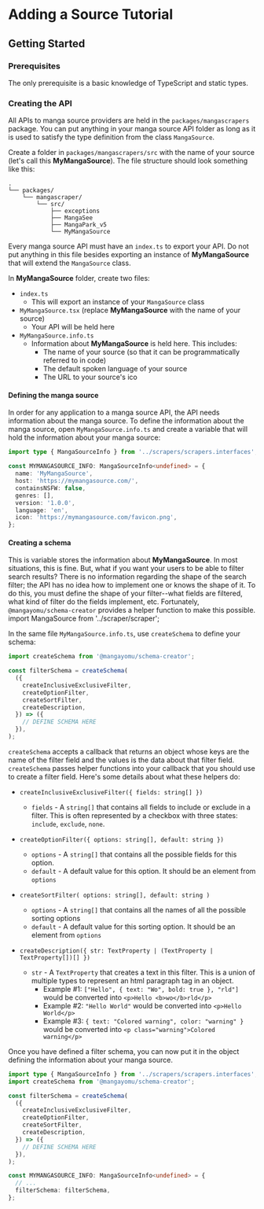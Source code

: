 # Adding a Source Tutorial

## Getting Started

### Prerequisites

The only prerequisite is a basic knowledge of TypeScript and static types.

### Creating the API

All APIs to manga source providers are held in the `packages/mangascrapers` package. You can put anything in your manga source API folder as long as it is used to satisfy the type definition from the class `MangaSource`.

Create a folder in `packages/mangascrapers/src` with the name of your source (let's call this **MyMangaSource**). The file structure should look something like this:

```
.
└── packages/
    └── mangascraper/
        └── src/
            ├── exceptions
            ├── MangaSee
            ├── MangaPark_v5
            └── MyMangaSource
```

Every manga source API must have an `index.ts` to export your API. Do not put anything in this file besides exporting an instance of **MyMangaSource** that will extend the `MangaSource` class.

In **MyMangaSource** folder, create two files:

- `index.ts`
  - This will export an instance of your `MangaSource` class
- `MyMangaSource.tsx` (replace **MyMangaSource** with the name of your source)
  - Your API will be held here
- `MyMangaSource.info.ts`
  - Information about **MyMangaSource** is held here. This includes:
    - The name of your source (so that it can be programmatically referred to in code)
    - The default spoken language of your source
    - The URL to your source's ico

#### Defining the manga source

In order for any application to a manga source API, the API needs information about the manga source. To define the information about the manga source, open `MyMangaSource.info.ts` and create a variable that will hold the information about your manga source:

```ts
import type { MangaSourceInfo } from '../scrapers/scrapers.interfaces';

const MYMANGASOURCE_INFO: MangaSourceInfo<undefined> = {
  name: 'MyMangaSource',
  host: 'https://mymangasource.com/',
  containsNSFW: false,
  genres: [],
  version: '1.0.0',
  language: 'en',
  icon: 'https://mymangasource.com/favicon.png',
};
```

#### Creating a schema

This is variable stores the information about **MyMangaSource**. In most situations, this is fine. But, what if you want your users to be able to filter search results? There is no information regarding the shape of the search filter; the API has no idea how to implement one or knows the shape of it. To do this, you must define the shape of your filter--what fields are filtered, what kind of filter do the fields implement, etc. Fortunately, `@mangayomu/schema-creator` provides a helper function to make this possible.
import MangaSource from '../scraper/scraper';

In the same file `MyMangaSource.info.ts`, use `createSchema` to define your schema:

```ts
import createSchema from '@mangayomu/schema-creator';

const filterSchema = createSchema(
  ({
    createInclusiveExclusiveFilter,
    createOptionFilter,
    createSortFilter,
    createDescription,
  }) => ({
    // DEFINE SCHEMA HERE
  }),
);
```

`createSchema` accepts a callback that returns an object whose keys are the name of the filter field and the values is the data about that filter field. `createSchema` passes helper functions into your callback that you should use to create a filter field. Here's some details about what these helpers do:

- `createInclusiveExclusiveFilter({
  fields: string[]
})`

  - `fields` - A `string[]` that contains all fields to include or exclude in a filter. This is often represented by a checkbox with three states: `include`, `exclude`, `none`.

- `createOptionFilter({
  options: string[],
  default: string
})`

  - `options` - A `string[]` that contains all the possible fields for this option.
  - `default` - A default value for this option. It should be an element from `options`

- `createSortFilter(
  options: string[],
  default: string
)`

  - `options` - A `string[]` that contains all the names of all the possible sorting options
  - `default` - A default value for this sorting option. It should be an element from `options`

- `createDescription({
  str: TextProperty | (TextProperty | TextProperty[])[]
})`
  - `str` - A `TextProperty` that creates a text in this filter. This is a union of multiple types to represent an html paragraph tag in an object.
    - Example #1: `["Hello", { text: "Wo", bold: true }, "rld"]` would be converted into `<p>Hello <b>wo</b>rld</p>`
    - Example #2: `"Hello World"` would be converted into `<p>Hello World</p>`
    - Example #3: `{ text: "Colored warning", color: "warning" }` would be converted into `<p class="warning">Colored warning</p>`

Once you have defined a filter schema, you can now put it in the object defining the information about your manga source.

```ts
import type { MangaSourceInfo } from '../scrapers/scrapers.interfaces';
import createSchema from '@mangayomu/schema-creator';

const filterSchema = createSchema(
  ({
    createInclusiveExclusiveFilter,
    createOptionFilter,
    createSortFilter,
    createDescription,
  }) => ({
    // DEFINE SCHEMA HERE
  }),
);

const MYMANGASOURCE_INFO: MangaSourceInfo<undefined> = {
  // ...
  filterSchema: filterSchema,
};
```
